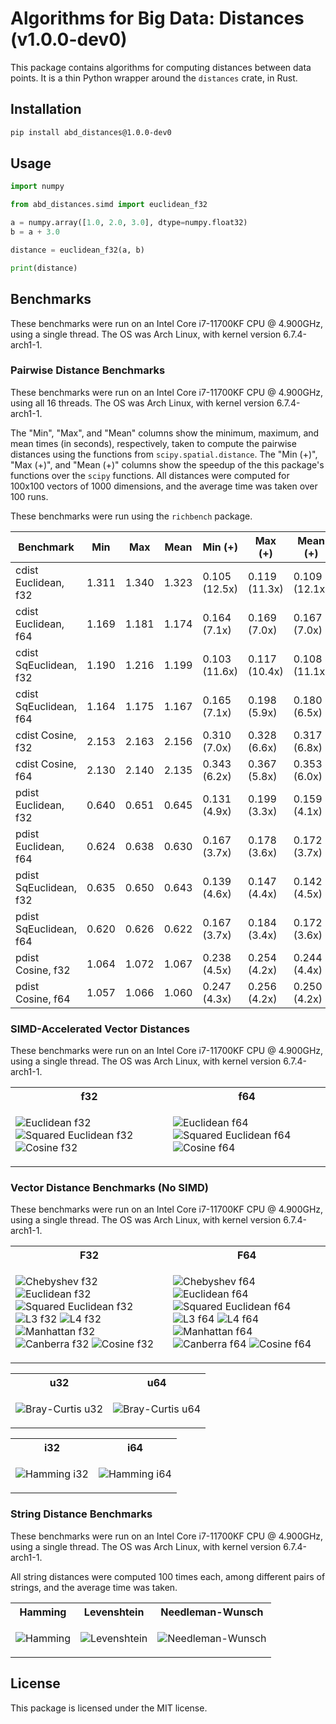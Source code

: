 # Algorithms for Big Data: Distances (v1.0.0-dev0)

This package contains algorithms for computing distances between data points.
It is a thin Python wrapper around the `distances` crate, in Rust.

## Installation

```bash
pip install abd_distances@1.0.0-dev0
```

## Usage

```python
import numpy

from abd_distances.simd import euclidean_f32

a = numpy.array([1.0, 2.0, 3.0], dtype=numpy.float32)
b = a + 3.0

distance = euclidean_f32(a, b)

print(distance)
```

## Benchmarks

These benchmarks were run on an Intel Core i7-11700KF CPU @ 4.900GHz, using a single thread.
The OS was Arch Linux, with kernel version 6.7.4-arch1-1.

### Pairwise Distance Benchmarks

These benchmarks were run on an Intel Core i7-11700KF CPU @ 4.900GHz, using all 16 threads.
The OS was Arch Linux, with kernel version 6.7.4-arch1-1.

The "Min", "Max", and "Mean" columns show the minimum, maximum, and mean times (in seconds), respectively, taken to compute the pairwise distances using the functions from `scipy.spatial.distance`.
The "Min (+)", "Max (+)", and "Mean (+)" columns show the speedup of the this package's functions over the `scipy` functions.
All distances were computed for 100x100 vectors of 1000 dimensions, and the average time was taken over 100 runs.

These benchmarks were run using the `richbench` package.

|              Benchmark | Min     | Max     | Mean    | Min (+)         | Max (+)         | Mean (+)        |
|------------------------|---------|---------|---------|-----------------|-----------------|-----------------|
|   cdist Euclidean, f32 | 1.311   | 1.340   | 1.323   | 0.105 (12.5x)   | 0.119 (11.3x)   | 0.109 (12.1x)   |
|   cdist Euclidean, f64 | 1.169   | 1.181   | 1.174   | 0.164 (7.1x)    | 0.169 (7.0x)    | 0.167 (7.0x)    |
| cdist SqEuclidean, f32 | 1.190   | 1.216   | 1.199   | 0.103 (11.6x)   | 0.117 (10.4x)   | 0.108 (11.1x)   |
| cdist SqEuclidean, f64 | 1.164   | 1.175   | 1.167   | 0.165 (7.1x)    | 0.198 (5.9x)    | 0.180 (6.5x)    |
|      cdist Cosine, f32 | 2.153   | 2.163   | 2.156   | 0.310 (7.0x)    | 0.328 (6.6x)    | 0.317 (6.8x)    |
|      cdist Cosine, f64 | 2.130   | 2.140   | 2.135   | 0.343 (6.2x)    | 0.367 (5.8x)    | 0.353 (6.0x)    |
|   pdist Euclidean, f32 | 0.640   | 0.651   | 0.645   | 0.131 (4.9x)    | 0.199 (3.3x)    | 0.159 (4.1x)    |
|   pdist Euclidean, f64 | 0.624   | 0.638   | 0.630   | 0.167 (3.7x)    | 0.178 (3.6x)    | 0.172 (3.7x)    |
| pdist SqEuclidean, f32 | 0.635   | 0.650   | 0.643   | 0.139 (4.6x)    | 0.147 (4.4x)    | 0.142 (4.5x)    |
| pdist SqEuclidean, f64 | 0.620   | 0.626   | 0.622   | 0.167 (3.7x)    | 0.184 (3.4x)    | 0.172 (3.6x)    |
|      pdist Cosine, f32 | 1.064   | 1.072   | 1.067   | 0.238 (4.5x)    | 0.254 (4.2x)    | 0.244 (4.4x)    |
|      pdist Cosine, f64 | 1.057   | 1.066   | 1.060   | 0.247 (4.3x)    | 0.256 (4.2x)    | 0.250 (4.2x)    |

### SIMD-Accelerated Vector Distances

These benchmarks were run on an Intel Core i7-11700KF CPU @ 4.900GHz, using a single thread.
The OS was Arch Linux, with kernel version 6.7.4-arch1-1.

<table>
<tr>
<th> f32 </th>
<th> f64 </th>
</tr>
<tr>
<td>

![Euclidean f32](images/SIMD-Euclidean_f32.png)
![Squared Euclidean f32](images/SIMD-Squared-Euclidean_f32.png)
![Cosine f32](images/SIMD-Cosine_f32.png)

</td>
<td>

![Euclidean f64](images/SIMD-Euclidean_f64.png)
![Squared Euclidean f64](images/SIMD-Squared-Euclidean_f64.png)
![Cosine f64](images/SIMD-Cosine_f64.png)

</td>
</tr>
</table>

### Vector Distance Benchmarks (No SIMD)

These benchmarks were run on an Intel Core i7-11700KF CPU @ 4.900GHz, using a single thread.
The OS was Arch Linux, with kernel version 6.7.4-arch1-1.

<table>
<tr>
<th> F32 </th>
<th> F64 </th>
</tr>
<tr>
<td>

![Chebyshev f32](images/Chebyshev_f32.png)
![Euclidean f32](images/Euclidean_f32.png)
![Squared Euclidean f32](images/Squared-Euclidean_f32.png)
![L3 f32](images/L3_f32.png)
![L4 f32](images/L4_f32.png)
![Manhattan f32](images/Manhattan_f32.png)
![Canberra f32](images/Canberra_f32.png)
![Cosine f32](images/Cosine_f32.png)

</td>
<td>

![Chebyshev f64](images/Chebyshev_f64.png)
![Euclidean f64](images/Euclidean_f64.png)
![Squared Euclidean f64](images/Squared-Euclidean_f64.png)
![L3 f64](images/L3_f64.png)
![L4 f64](images/L4_f64.png)
![Manhattan f64](images/Manhattan_f64.png)
![Canberra f64](images/Canberra_f64.png)
![Cosine f64](images/Cosine_f64.png)

</td>
</tr>
</table>

<table>
<tr>
<th> u32 </th>
<th> u64 </th>
</tr>
<tr>
<td>

![Bray-Curtis u32](images/Bray-Curtis_u32.png)

</td>
<td>

![Bray-Curtis u64](images/Bray-Curtis_u64.png)

</td>
</tr>
</table>

<table>
<tr>
<th> i32 </th>
<th> i64 </th>
</tr>
<tr>
<td>

![Hamming i32](images/Hamming_i32.png)

</td>
<td>

![Hamming i64](images/Hamming_i64.png)

</td>
</tr>
</table>

### String Distance Benchmarks

These benchmarks were run on an Intel Core i7-11700KF CPU @ 4.900GHz, using a single thread.
The OS was Arch Linux, with kernel version 6.7.4-arch1-1.

All string distances were computed 100 times each, among different pairs of strings, and the average time was taken.

<table>
<tr>
<th> Hamming </th>
<th> Levenshtein </th>
<th> Needleman-Wunsch </th>
</tr>
<tr>
<td>

![Hamming](images/Hamming_str.png)

</td>
<td>

![Levenshtein](images/Levenshtein_str.png)

</td>
<td>

![Needleman-Wunsch](images/Needleman-Wunsch_str.png)

</td>
</tr>
</table>

## License

This package is licensed under the MIT license.
